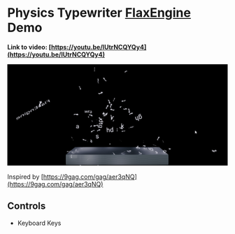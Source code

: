 # Physics Typewriter [FlaxEngine](https://github.com/FlaxEngine/FlaxAPI) Demo

**Link to video: [https://youtu.be/lUtrNCQYQy4](https://youtu.be/lUtrNCQYQy4)**

[![Video of the demo](./Picture.png)](https://youtu.be/lUtrNCQYQy4)

Inspired by [https://9gag.com/gag/aer3qNQ](https://9gag.com/gag/aer3qNQ)

## Controls
- Keyboard Keys
